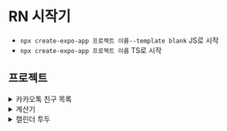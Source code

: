 # RN 시작기

- `npx create-expo-app 프로젝트 이름--template blank` JS로 시작
- `npx create-expo-app 프로젝트 이름` TS로 시작

## 프로젝트

<details>
<summary>카카오톡 친구 목록</summary>
<div markdown="1">
<img src="https://github.com/user-attachments/assets/e6079446-f05c-4caf-957d-610eaab35d4b"  width="200" height="400"/>

### 노치 영역

- 아이폰 X부터 생긴 화면 상하단의 영역을 노치라 부르며, 노치 영역 부터 렌더링
- 대처 방법
  1. 최상단 컴포넌트를 SafeAreaView 사용(안드로이드,아이폰)
  2. 라이브러리 사용()
     - `react-native-iphone-x-helper`(2022년 11월 부터 아카이빙 됨)
     - 대체 라이브러리 : `react-native-safe-area-context`

### 아이콘

- https://icons.expo.fyi/Index

### ScrollView vs FlatList

- ScrollView 역할 : 데이터가 단순히 화면에 벗어났을 때 스크롤을 생성해서 스와이프를 통해 벗어난 부분을 보여줄 수 있게 해주는데에 목적이 있음. 따라서 데이터의 양이 많지 않고 고정적일 때 사용(그러므로 friendList에 사용하기엔 적절하지 않음)
- FlatList : 한 번에 모든 데이터 대신에 화면에 보여지는 부분만을 렌더링 하기 때문에 스크롤 뷰에 비해 압도적인 성능을 보여줌.

### 스타일

- inline : 만약 서비스가 커지면 inline은 최적화 측면에서는 좋지 않음. 이유는 렌더링 될 때마다 새로운 object가 할당되기 때문
- StyleSheet : 어떤 스타일인지 또 한번 들어가봐야 하는 단점 있음
- Styled Component : 네이밍을 직접할 수 있으므로 StyleSheet보다 직관적

</div>
</details>

<details>
<summary>계산기</summary>
<div markdown="2">

### UI

- 직관적이게 하기 위해 flex로 행을 나눈 뒤, 위에서 아래로 UI 그리기
- 7 ~ 9, 4 ~ 6, 1 ~ 3 부분은 같은 로직이라 배열 생성 후 map함수로 로직단축

### TextView 글자 수에 따라 글자 크기 줄이기

- `adjustsFontSizeToFit` 사용,
- `numberOfLines` 속성 이용해 한 줄로
- `minimumFontScale` 이용해 최소 크기 지정

### UI와 로직 분리

- custom hook으로 UI와 로직 분리

</div>
</details>

<details>
<summary>캘린더 투두</summary>
<div markdown="3">

</div>
</details>
